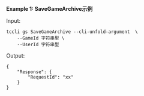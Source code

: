 **Example 1: SaveGameArchive示例**



Input: 

```
tccli gs SaveGameArchive --cli-unfold-argument  \
    --GameId 字符串型 \
    --UserId 字符串型
```

Output: 
```
{
    "Response": {
        "RequestId": "xx"
    }
}
```

